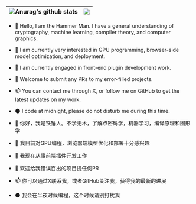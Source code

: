 | <img align="center" src="https://github-readme-stats-xcanwin.vercel.app/api?username=lxfater&show_icons=true&theme=algolia&hide=contribs,prs" alt="Anurag's github stats" /> | <img align="center" src="https://github-readme-stats-xcanwin.vercel.app/api/top-langs/?username=lxfater&layout=compact&theme=algolia" /> |
| ------------- | ------------- |
- 👋 Hello, I am the Hammer Man. I have a general understanding of cryptography, machine learning, compiler theory, and computer graphics.
- 👀 I am currently very interested in GPU programming, browser-side model optimization, and deployment.
- 🌱 I am currently engaged in front-end plugin development work.
- 💞️ Welcome to submit any PRs to my error-filled projects.
- 📫 You can contact me through X, or follow me on GitHub to get the latest updates on my work.
- 🌑 I code at midnight, please do not disturb me during this time.



- 👋 你好，我是铁锤人。不学无术，了解点密码学，机器学习，编译原理和图形学
- 👀 我目前对GPU编程，浏览器端模型优化和部署十分感兴趣
- 🌱 我现在从事前端插件开发工作
- 💞️ 欢迎给我错误百出的项目提任何PR
- 📫 你可以通过X联系我，或者GitHub关注我，获得我的最新的进展
- 🌑 我会在半夜时候编程，这个时候请别打扰我

<!---
lxfater/lxfater is a ✨ special ✨ repository because its `README.md` (this file) appears on your GitHub profile.
You can click the Preview link to take a look at your changes.
--->
